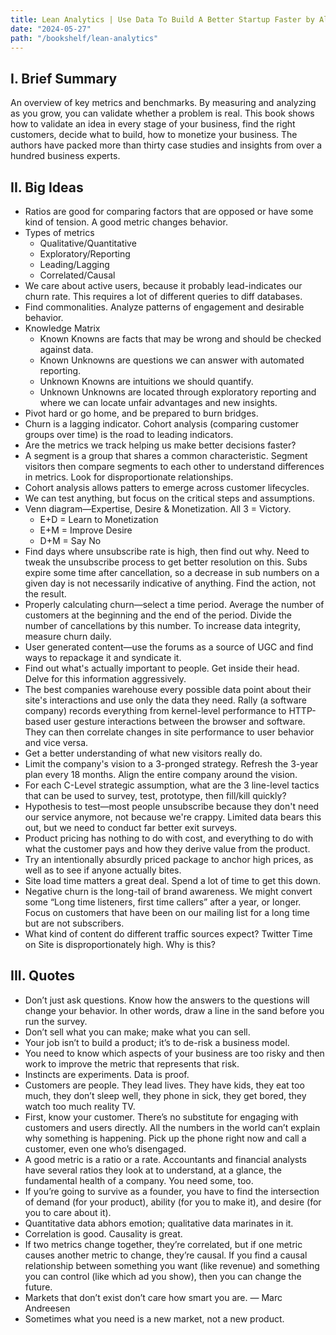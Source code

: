 ```yaml
---
title: Lean Analytics | Use Data To Build A Better Startup Faster by Alistair Croll & Benjamin Yoskovitz
date: "2024-05-27"
path: "/bookshelf/lean-analytics"
---
```


## I. Brief Summary
An overview of key metrics and benchmarks. By measuring and analyzing as you grow, you can validate whether a problem is real. This book shows how to validate an idea in every stage of your business, find the right customers, decide what to build, how to monetize your business. The authors have packed more than thirty case studies and insights from over a hundred business experts.

## II. Big Ideas
- Ratios are good for comparing factors that are opposed or have some kind of tension. A good metric changes behavior.
- Types of metrics
    - Qualitative/Quantitative
    - Exploratory/Reporting
    - Leading/Lagging
    - Correlated/Causal
- We care about active users, because it probably lead-indicates our churn rate. This requires a lot of different queries to diff databases. 
- Find commonalities. Analyze patterns of engagement and desirable behavior.
- Knowledge Matrix
    - Known Knowns are facts that may be wrong and should be checked against data. 
    - Known Unknowns are questions we can answer with automated reporting. 
    - Unknown Knowns are intuitions we should quantify. 
    - Unknown Unknowns are located through exploratory reporting and where we can locate unfair advantages and new insights.
- Pivot hard or go home, and be prepared to burn bridges. 
- Churn is a lagging indicator. Cohort analysis (comparing customer groups over time) is the road to leading indicators. 
- Are the metrics we track helping us make better decisions faster?
- A segment is a group that shares a common characteristic. Segment visitors then compare segments to each other to understand differences in metrics. Look for disproportionate relationships.
- Cohort analysis allows patters to emerge across customer lifecycles.
- We can test anything, but focus on the critical steps and assumptions.
- Venn diagram—Expertise, Desire & Monetization. All 3 = Victory.
    - E+D = Learn to Monetization
    - E+M = Improve Desire
    - D+M = Say No
- Find days where unsubscribe rate is high, then find out why. Need to tweak the unsubscribe process to get better resolution on this. Subs expire some time after cancellation, so a decrease in sub numbers on a given day is not necessarily indicative of anything. Find the action, not the result.
- Properly calculating churn—select a time period. Average the number of customers at the beginning and the end of the period. Divide the number of cancellations by this number. To increase data integrity, measure churn daily.
- User generated content—use the forums as a source of UGC and find ways to repackage it and syndicate it.
- Find out what's actually important to people. Get inside their head. Delve for this information aggressively.
- The best companies warehouse every possible data point about their site's interactions and use only the data they need. Rally (a software company) records everything from kernel-level performance to HTTP-based user gesture interactions between the browser and software. They can then correlate changes in site performance to user behavior and vice versa. 
- Get a better understanding of what new visitors really do. 
- Limit the company's vision to a 3-pronged strategy. Refresh the 3-year plan every 18 months. Align the entire company around the vision.
- For each C-Level strategic assumption, what are the 3 line-level tactics that can be used to survey, test, prototype, then fill/kill quickly? 
- Hypothesis to test—most people unsubscribe because they don't need our service anymore, not because we're crappy. Limited data bears this out, but we need to conduct far better exit surveys. 
- Product pricing has nothing to do with cost, and everything to do with what the customer pays and how they derive value from the product. 
- Try an intentionally absurdly priced package to anchor high prices, as well as to see if anyone actually bites.
- Site load time matters a great deal. Spend a lot of time to get this down. 
- Negative churn is the long-tail of brand awareness. We might convert some “Long time listeners, first time callers” after a year, or longer. Focus on customers that have been on our mailing list for a long time but are not subscribers. 
- What kind of content do different traffic sources expect? Twitter Time on Site is disproportionately high. Why is this?

## III. Quotes
- Don’t just ask questions. Know how the answers to the questions will change your behavior. In other words, draw a line in the sand before you run the survey.
- Don’t sell what you can make; make what you can sell.
- Your job isn’t to build a product; it’s to de-risk a business model.
- You need to know which aspects of your business are too risky and then work to improve the metric that represents that risk.
- Instincts are experiments. Data is proof.
- Customers are people. They lead lives. They have kids, they eat too much, they don’t sleep well, they phone in sick, they get bored, they watch too much reality TV.
- First, know your customer. There’s no substitute for engaging with customers and users directly. All the numbers in the world can’t explain why something is happening. Pick up the phone right now and call a customer, even one who’s disengaged.
- A good metric is a ratio or a rate. Accountants and financial analysts have several ratios they look at to understand, at a glance, the fundamental health of a company. You need some, too.
- If you’re going to survive as a founder, you have to find the intersection of demand (for your product), ability (for you to make it), and desire (for you to care about it).
- Quantitative data abhors emotion; qualitative data marinates in it.
- Correlation is good. Causality is great.
- If two metrics change together, they’re correlated, but if one metric causes another metric to change, they’re causal. If you find a causal relationship between something you want (like revenue) and something you can control (like which ad you show), then you can change the future.
- Markets that don’t exist don’t care how smart you are. — Marc Andreesen
- Sometimes what you need is a new market, not a new product.